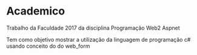 # Academico
Trabalho da Faculdade 2017 da disciplina Programação Web2 Aspnet

Tem como objetivo mostrar a utilização da linguagem de programação c# usando conceito do do web_form
